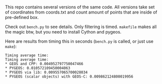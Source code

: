 This repo contains several versions of the same code.
All versions take set of coordinates from coords.txt and count
amount of points that are inside of pre-defined box.

Check out `bench.py` to see details. Only filtering is timed.
`makefile` makes all the magic btw, but you need to install Cython and pygeos.


Here are results from timing this in seconds (`bench.py` is called, or just use `make`):
```
Timing average time:
Timing average time:
* GEOS and CPP: 0.004952797750047466
* PYGEOS: 0.010572109450004063
* PYGEOS via lib: 0.009557065700028034
* PYGEOS (scalar objects) with GEOS-C: 0.009862124800019956
```

